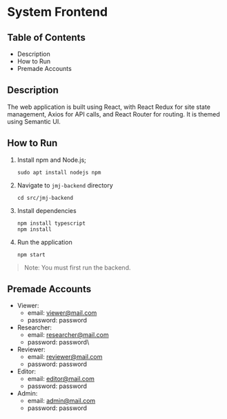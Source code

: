 # System Frontend

## Table of Contents
+ Description
+ How to Run
+ Premade Accounts

## Description
The web application is built using React, with React Redux for site state management, Axios for API calls, and React Router for routing. It is themed using Semantic UI.

## How to Run
1.  Install npm and Node.js;
	```
	sudo apt install nodejs npm
	```
2. Navigate to `jmj-backend` directory
	```
	cd src/jmj-backend
	```
3. Install dependencies
	```
	npm install typescript
	npm install
	```
4. Run the application
	```
	npm start
	```
>Note: You must first run the backend.

## Premade Accounts
- Viewer:
    - email: viewer@mail.com
    - password: password
- Researcher:
    - email: researcher@mail.com
    - password: password\
- Reviewer:
    - email: reviewer@mail.com
    - password: password
- Editor: 
    - email: editor@mail.com
    - password: password
- Admin:
    - email: admin@mail.com
    - password: password
